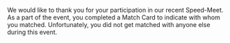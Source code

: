 We would like to thank you for your participation in our recent Speed-Meet. As a
part of the event, you completed a Match Card to indicate with whom you matched.
Unfortunately, you did not get matched with anyone else during this event.

